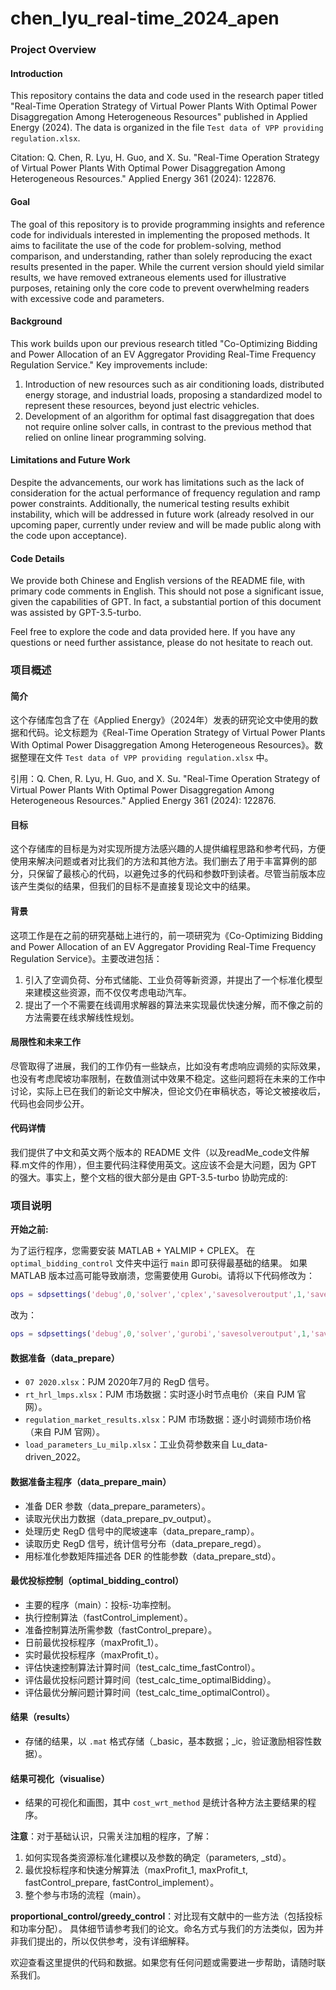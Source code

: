 # chen_lyu_real-time_2024_apen
### Project Overview

#### Introduction
This repository contains the data and code used in the research paper titled "Real-Time Operation Strategy of Virtual Power Plants With Optimal Power Disaggregation Among Heterogeneous Resources" published in Applied Energy (2024). The data is organized in the file `Test data of VPP providing regulation.xlsx`.

Citation: Q. Chen, R. Lyu, H. Guo, and X. Su. "Real-Time Operation Strategy of Virtual Power Plants With Optimal Power Disaggregation Among Heterogeneous Resources." Applied Energy 361 (2024): 122876.

#### Goal
The goal of this repository is to provide programming insights and reference code for individuals interested in implementing the proposed methods. It aims to facilitate the use of the code for problem-solving, method comparison, and understanding, rather than solely reproducing the exact results presented in the paper. While the current version should yield similar results, we have removed extraneous elements used for illustrative purposes, retaining only the core code to prevent overwhelming readers with excessive code and parameters.

#### Background
This work builds upon our previous research titled "Co-Optimizing Bidding and Power Allocation of an EV Aggregator Providing Real-Time Frequency Regulation Service." Key improvements include:
1. Introduction of new resources such as air conditioning loads, distributed energy storage, and industrial loads, proposing a standardized model to represent these resources, beyond just electric vehicles.
2. Development of an algorithm for optimal fast disaggregation that does not require online solver calls, in contrast to the previous method that relied on online linear programming solving.

#### Limitations and Future Work
Despite the advancements, our work has limitations such as the lack of consideration for the actual performance of frequency regulation and ramp power constraints. Additionally, the numerical testing results exhibit instability, which will be addressed in future work (already resolved in our upcoming paper, currently under review and will be made public along with the code upon acceptance).

#### Code Details
We provide both Chinese and English versions of the README file, with primary code comments in English. This should not pose a significant issue, given the capabilities of GPT. In fact, a substantial portion of this document was assisted by GPT-3.5-turbo.

Feel free to explore the code and data provided here. If you have any questions or need further assistance, please do not hesitate to reach out.

### 项目概述

#### 简介
这个存储库包含了在《Applied Energy》（2024年）发表的研究论文中使用的数据和代码。论文标题为《Real-Time Operation Strategy of Virtual Power Plants With Optimal Power Disaggregation Among Heterogeneous Resources》。数据整理在文件 `Test data of VPP providing regulation.xlsx` 中。

引用：Q. Chen, R. Lyu, H. Guo, and X. Su. "Real-Time Operation Strategy of Virtual Power Plants With Optimal Power Disaggregation Among Heterogeneous Resources." Applied Energy 361 (2024): 122876.

#### 目标
这个存储库的目标是为对实现所提方法感兴趣的人提供编程思路和参考代码，方便使用来解决问题或者对比我们的方法和其他方法。我们删去了用于丰富算例的部分，只保留了最核心的代码，以避免过多的代码和参数吓到读者。尽管当前版本应该产生类似的结果，但我们的目标不是直接复现论文中的结果。

#### 背景
这项工作是在之前的研究基础上进行的，前一项研究为《Co-Optimizing Bidding and Power Allocation of an EV Aggregator Providing Real-Time Frequency Regulation Service》。主要改进包括：
1. 引入了空调负荷、分布式储能、工业负荷等新资源，并提出了一个标准化模型来建模这些资源，而不仅仅考虑电动汽车。
2. 提出了一个不需要在线调用求解器的算法来实现最优快速分解，而不像之前的方法需要在线求解线性规划。

#### 局限性和未来工作
尽管取得了进展，我们的工作仍有一些缺点，比如没有考虑响应调频的实际效果，也没有考虑爬坡功率限制，在数值测试中效果不稳定。这些问题将在未来的工作中讨论，实际上已在我们的新论文中解决，但论文仍在审稿状态，等论文被接收后，代码也会同步公开。

#### 代码详情
我们提供了中文和英文两个版本的 README 文件（以及readMe_code文件解释.m文件的作用），但主要代码注释使用英文。这应该不会是大问题，因为 GPT 的强大。事实上，整个文档的很大部分是由 GPT-3.5-turbo 协助完成的:

### 项目说明

**开始之前:**

为了运行程序，您需要安装 MATLAB + YALMIP + CPLEX。
在 `optimal_bidding_control` 文件夹中运行 `main` 即可获得最基础的结果。
如果 MATLAB 版本过高可能导致崩溃，您需要使用 Gurobi。请将以下代码修改为：
```matlab
ops = sdpsettings('debug',0,'solver','cplex','savesolveroutput',1,'savesolverinput',1);
```
改为：
```matlab
ops = sdpsettings('debug',0,'solver','gurobi','savesolveroutput',1,'savesolverinput',1);
```

#### 数据准备（data_prepare）
- `07 2020.xlsx`：PJM 2020年7月的 RegD 信号。
- `rt_hrl_lmps.xlsx`：PJM 市场数据：实时逐小时节点电价（来自 PJM 官网）。
- `regulation_market_results.xlsx`：PJM 市场数据：逐小时调频市场价格（来自 PJM 官网）。
- `load_parameters_Lu_milp.xlsx`：工业负荷参数来自 Lu_data-driven_2022。

#### 数据准备主程序（data_prepare_main）
- 准备 DER 参数（data_prepare_parameters）。
- 读取光伏出力数据（data_prepare_pv_output）。
- 处理历史 RegD 信号中的爬坡速率（data_prepare_ramp）。
- 读取历史 RegD 信号，统计信号分布（data_prepare_regd）。
- 用标准化参数矩阵描述各 DER 的性能参数（data_prepare_std）。

#### 最优投标控制（optimal_bidding_control）
- 主要的程序（main）：投标-功率控制。
- 执行控制算法（fastControl_implement）。
- 准备控制算法所需参数（fastControl_prepare）。
- 日前最优投标程序（maxProfit_1）。
- 实时最优投标程序（maxProfit_t）。
- 评估快速控制算法计算时间（test_calc_time_fastControl）。
- 评估最优投标问题计算时间（test_calc_time_optimalBidding）。
- 评估最优分解问题计算时间（test_calc_time_optimalControl）。

#### 结果（results）
- 存储的结果，以 `.mat` 格式存储（_basic，基本数据；_ic，验证激励相容性数据）。

#### 结果可视化（visualise）
- 结果的可视化和画图，其中 `cost_wrt_method` 是统计各种方法主要结果的程序。

**注意**：对于基础认识，只需关注加粗的程序，了解：
1. 如何实现各类资源标准化建模以及参数的确定（parameters, _std）。
2. 最优投标程序和快速分解算法（maxProfit_1, maxProfit_t, fastControl_prepare, fastControl_implement）。
3. 整个参与市场的流程（main）。

**proportional_control/greedy_control**：对比现有文献中的一些方法（包括投标和功率分配）。
具体细节请参考我们的论文。命名方式与我们的方法类似，因为并非我们提出的，所以仅供参考，没有详细解释。

欢迎查看这里提供的代码和数据。如果您有任何问题或需要进一步帮助，请随时联系我们。
